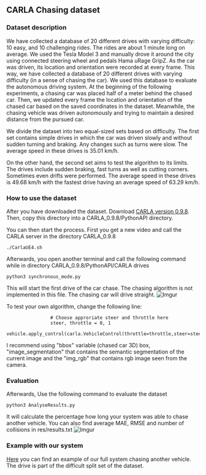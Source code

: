 ## CARLA Chasing dataset

### Dataset description
We have collected a database of 20 different drives with varying difficulty: 10 easy, and 10 challenging rides. The rides are about 1 minute long on average. We used the Tesla Model 3 and manually drove it around the city using connected steering wheel and pedals Hama uRage GripZ. As the car was driven, its location and orientation were recorded at every frame. This way, we have collected a database of 20 different drives with varying difficulty (in a sense of chasing the car). We used this database to evaluate the autonomous driving system. At the beginning of the following experiments, a chasing car was placed half of a meter behind the chased car. Then, we updated every frame the location and orientation of the chased car based on the saved coordinates in the dataset. Meanwhile, the chasing vehicle was driven autonomously and trying to maintain a desired distance from the pursued car.

We divide the dataset into two equal-sized sets based on difficulty. The first set contains simple drives in which the car was driven slowly and without sudden turning and braking. Any changes such as turns were slow. The average speed in these drives is 35.01 km/h.

On the other hand, the second set aims to test the algorithm to its limits. The drives include sudden braking, fast turns as well as cutting corners. Sometimes even drifts were performed. The average speed in these drives is 49.68 km/h with the fastest drive having an average speed of 63.29 km/h.

### How to use the dataset
After you have downloaded the dataset. Download [CARLA version 0.9.8](https://carla.org/2020/03/09/release-0.9.8/). Then, copy this directory into a CARLA_0.9.8/PythonAPI directory.

You can then start the process. First you get a new video and call the CARLA server in the directory CARLA_0.9.8
```
./CarlaUE4.sh
```

Afterwards, you open another terminal and call the following command while in directory CARLA_0.9.8/PythonAPI/CARLA drives
```
python3 synchronous_mode.py
```

This will start the first drive of the car chase. The chasing algorithm is not implemented in this file. The chasing car will drive straight.
![Imgur](https://i.imgur.com/d1XOkYX.png)


To test your own algorithm, change the following line:
```
                # Choose approriate steer and throttle here
                steer, throttle = 0, 1
                vehicle.apply_control(carla.VehicleControl(throttle=throttle,steer=steer))
```
I recommend using "bbox" variable (chased car 3D) box, "image_segmentation" that contains the semantic segmentation of the current image and the "img_rgb" that contains rgb image seen from the camera.


### Evaluation
Afterwards, Use the following command to evaluate the dataset
```
python3 AnalyseResults.py
```
It will calculate the percentage how long your system was able to chase another vehicle. You can also find average MAE, RMSE and number of collisions in res/results.txt
![Imgur](https://i.imgur.com/iSdHqDg.jpg)

### Example with our system
[Here](https://youtu.be/mAh8CcaAHgM) you can find an example of our full system chasing another vehicle. The drive is part of the difficult split set of the dataset.

